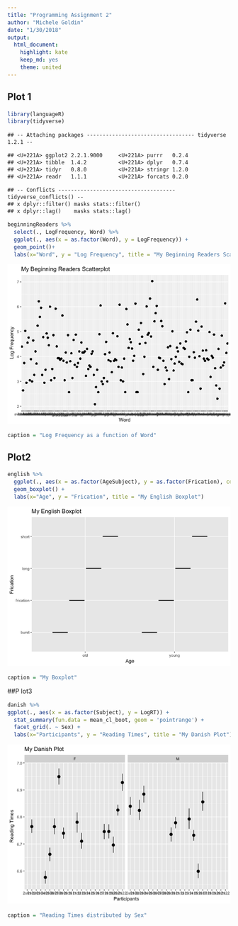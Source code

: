 ```yaml
---
title: "Programming Assignment 2"
author: "Michele Goldin"
date: "1/30/2018"
output: 
  html_document: 
    highlight: kate
    keep_md: yes
    theme: united
---
```


## Plot 1


```r
library(languageR)
library(tidyverse)
```

```
## -- Attaching packages ---------------------------------- tidyverse 1.2.1 --
```

```
## <U+221A> ggplot2 2.2.1.9000     <U+221A> purrr   0.2.4     
## <U+221A> tibble  1.4.2          <U+221A> dplyr   0.7.4     
## <U+221A> tidyr   0.8.0          <U+221A> stringr 1.2.0     
## <U+221A> readr   1.1.1          <U+221A> forcats 0.2.0
```

```
## -- Conflicts ------------------------------------- tidyverse_conflicts() --
## x dplyr::filter() masks stats::filter()
## x dplyr::lag()    masks stats::lag()
```

```r
beginningReaders %>%
  select(., LogFrequency, Word) %>%
  ggplot(., aes(x = as.factor(Word), y = LogFrequency)) +
  geom_point()+
  labs(x="Word", y = "Log Frequency", title = "My Beginning Readers Scatterplot")
```

![](pa2_files/figure-html/unnamed-chunk-1-1.png)<!-- -->

```r
caption = "Log Frequency as a function of Word"
```

## Plot2


```r
english %>%
  ggplot(., aes(x = as.factor(AgeSubject), y = as.factor(Frication), color = VerbFrequency)) +
  geom_boxplot() +
  labs(x="Age", y = "Frication", title = "My English Boxplot")
```

![](pa2_files/figure-html/unnamed-chunk-2-1.png)<!-- -->

```r
caption = "My Boxplot"
```


##P lot3


```r
danish %>%
ggplot(., aes(x = as.factor(Subject), y = LogRT)) +
  stat_summary(fun.data = mean_cl_boot, geom = 'pointrange') + 
  facet_grid(. ~ Sex) +
  labs(x="Participants", y = "Reading Times", title = "My Danish Plot")
```

![](pa2_files/figure-html/unnamed-chunk-3-1.png)<!-- -->

```r
caption = "Reading Times distributed by Sex"
```
